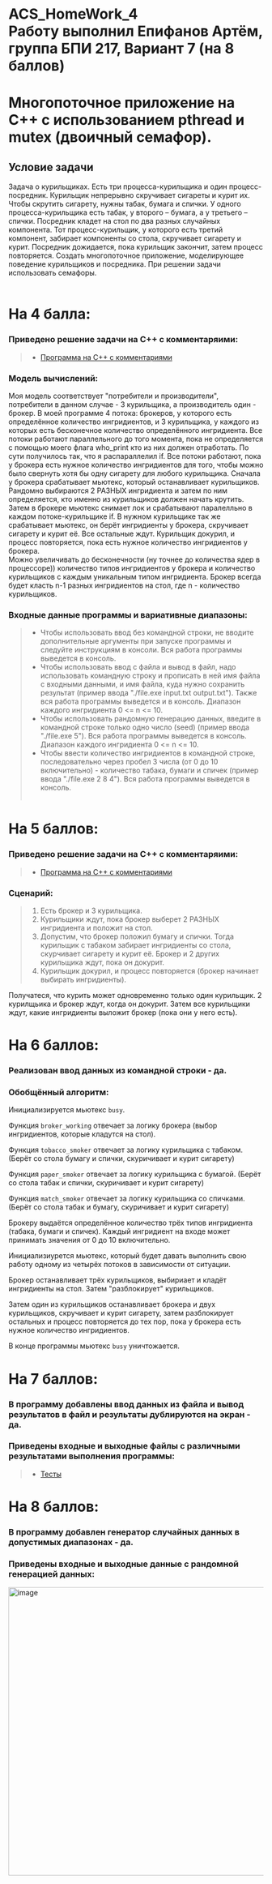 # ACS_HomeWork_4 <br/> Работу выполнил Епифанов Артём, группа БПИ 217, Вариант 7 (на 8 баллов)
# Многопоточное приложение на C++ с использованием pthread и mutex (двоичный семафор).
## Условие задачи
Задача о курильщиках. Есть три процесса-курильщика и один процесс-посредник. Курильщик непрерывно скручивает сигареты и курит их. Чтобы скрутить сигарету, нужны табак, бумага и спички. У одного процесса-курильщика есть табак, у второго – бумага, а у третьего – спички. Посредник кладет на стол по два разных случайных компонента. Тот процесс-курильщик, у которого есть третий компонент, забирает компоненты со стола, скручивает сигарету и курит. Посредник дожидается, пока курильщик закончит, затем процесс повторяется. Создать многопоточное приложение, моделирующее поведение курильщиков и посредника. При решении задачи использовать семафоры. <br/> <br/>

# На 4 балла:
### Приведено решение задачи на C++ с комментаряими: <br/>
> * [Программа на C++ с комментариями](https://github.com/Bishop-Y/ACS_HomeWork_4/blob/main/main.cpp) <br/>
### Модель вычислений:
Моя модель соответствует "потребители и производители", потребители в данном случае - 3 курильщика, а производитель один - брокер. В моей программе 4 потока: брокеров, у которого есть определённое количество ингридиентов, и 3 курильщика, у каждого из которых есть бесконечное количество определённого ингридиента. Все потоки работают параллельного до того момента, пока не определяется с помощью моего флага who_print кто из них должен отработать. По сути получилось так, что я распараллелил if. Все потоки работают, пока у брокера есть нужное количество ингридиентов для того, чтобы можно было свернуть хотя бы одну сигарету для любого курильщика. Сначала у брокера срабатывает мьютекс, который останавливает курильщиков. Рандомно выбираются 2 РАЗНЫХ ингридиента и затем по ним определяется, кто именно из курильщиков должен начать крутить. Затем в брокере мьютекс снимает лок и срабатывают паралелльно в каждом потоке-курильщике if. В нужном курильщике так же срабатывает мьютекс, он берёт ингридиенты у брокера, скручивает сигарету и курит её. Все остальные ждут. Курильщик докурил, и процесс повторяется, пока есть нужное количество ингридиентов у брокера. <br/>
Можно увеличивать до бесконечности (ну точнее до количества ядер в процессоре)) количество типов ингридиентов у брокера и количество курильщиков с каждым уникальным типом ингридиента. Брокер всегда будет класть n-1 разных ингридиентов на стол, где n - количество курильщиков. <br/>
### Входные данные программы и вариативные диапазоны:
> * Чтобы использовать ввод без командной строки, не вводите дополнительные аргументы при запуске программы и следуйте инструкциям в консоли. Вся работа программы выведется в консоль.
> * Чтобы использовать ввод с файла и вывод в файл, надо использовать командную строку и прописать в ней имя файла с входными данными, и имя файла, куда нужно сохранить результат (пример ввода "./file.exe input.txt output.txt"). Также вся работа программы выведется и в консоль. Диапазон каждого ингридиента 0 <= n <= 10.
> * Чтобы использовать рандомную генерацию данных, введите в командной строке только одно число (seed) (пример ввода "./file.exe 5"). Вся работа программы выведется в консоль. Диапазон каждого ингридиента 0 <= n <= 10.
> * Чтобы ввести количество ингридиентов в командной строке, последовательно через пробел 3 числа (от 0 до 10 включительно) - количество табака, бумаги и спичек (пример ввода "./file.exe 2 8 4"). Вся работа программы выведется в консоль. <br/> <br/>

# На 5 баллов:
### Приведено решение задачи на C++ с комментаряими: <br/>
> * [Программа на C++ с комментариями](https://github.com/Bishop-Y/ACS_HomeWork_4/blob/main/main.cpp) <br/>
### Сценарий: <br/>
> 1. Есть брокер и 3 курильщика.
> 2. Курильщики ждут, пока брокер выберет 2 РАЗНЫХ ингридиента и положит на стол.
> 3. Допустим, что брокер положил бумагу и спички. Тогда курильщик с табаком забирает ингридиенты со стола, скурчивает сигарету и курит её. Брокер и 2 других курильщика ждут, пока он докурит.
> 4. Курильщик докурил, и процесс повторяется (брокер начинает выбирать ингридиенты). <br/>

Получатеся, что курить может одновременно только один курильщик. 2 курилщьика и брокер ждут, когда он докурит. Затем все курильщики ждут, какие ингридиенты выложит брокер (пока они у него есть). <br/>

# На 6 баллов:
### Реализован ввод данных из командной строки - да. <br/>
### Обобщённый алгоритм: <br/>

Инициализируется мьютекс ```busy```. <br/>

Функция ```broker_working``` отвечает за логику брокера (выбор ингридиентов, которые кладутся на стол). <br/>

Функция ```tobacco_smoker``` отвечает за логику курильщика с табаком. (Берёт со стола бумагу и спички, скуричивает и курит сигарету) <br/>

Функция ```paper_smoker``` отвечает за логику курильщика с бумагой. (Берёт со стола табак и спички, скуричивает и курит сигарету) <br/>

Функция ```match_smoker``` отвечает за логику курильщика со спичками. (Берёт со стола табак и бумагу, скуричивает и курит сигарету) <br/>

Брокеру выдаётся определённое количество трёх типов ингридиента (табака, бумаги и спичек). Каждый ингридиент на входе может принимать значения от 0 до 10 включительно. <br/>

Инициализиурется мьютекс, который будет давать выполнить свою работу одному из четырёх потоков в зависимости от ситуации. <br/>

Брокер останавливает трёх курильщиков, выбириает и кладёт ингридиенты на стол. Затем "разблокирует" курильщиков. <br/>

Затем один из курильщиков останавливает брокера и двух курильщиков, скручивает и курит сигарету, затем разблокирует остальных и процесс повторяется до тех пор, пока у брокера есть нужное количество ингридиентов. <br/>

В конце программы мьютекс ```busy``` уничтожается. <br/>

# На 7 баллов:
### В программу добавлены ввод данных из файла и вывод результатов в файл и результаты дублируются на экран - да. <br/>
### Приведены входные и выходные файлы с различными результатами выполнения программы: <br/>
> * [Тесты](https://github.com/Bishop-Y/ACS_HomeWork_4/tree/main/tests) <br/>

# На 8 баллов:
### В программу добавлен генератор случайных данных в допустимых диапазонах - да. <br/>
### Приведены входные и выходные данные с рандомной генерацией данных: <br/>
<img width="569" alt="image" src="https://user-images.githubusercontent.com/66753948/207401111-740d3dad-0e3f-4982-955f-a7cc059d8c43.png">


